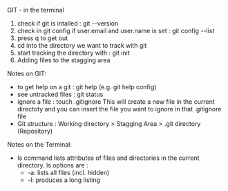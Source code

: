 GIT - in the terminal 

1. check if git is intalled : git --version
2. check in git config if user.email and user.name is set : git config --list
3. press q to get out
4. cd into the directory we want to track with git
5. start tracking the directory with : git init
6. Adding files to the stagging area


Notes on GIT:

- to get help on a git <verb>: git help <verb> (e.g. git help config)
- see untracked files : git status
- ignore a file : touch .gitignore
  This will create a new file in the current directoty and you can insert the file you want to ignore in that .gitignore file
 - Git structure : Working directory > Stagging Area > .git directory (Repository)


Notes on the Terminal:
- ls command lists attributes of files and directories in the current directory. ls options are :
  - -a: lists all files (incl. hidden)
  - -l: produces a long listing
